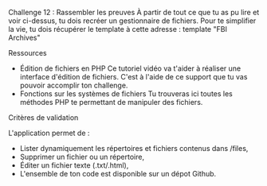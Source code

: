 Challenge 12 : Rassembler les preuves
À partir de tout ce que tu as pu lire et voir ci-dessus, tu dois recréer un gestionnaire de fichiers.
Pour te simplifier la vie, tu dois récupérer le template à cette adresse : template "FBI Archives"

Ressources
- Édition de fichiers en PHP Ce tutoriel vidéo va t'aider à réaliser une interface d'édition de fichiers. C'est à l'aide de ce support que tu vas pouvoir accomplir ton challenge.
- Fonctions sur les systèmes de fichiers Tu trouveras ici toutes les méthodes PHP te permettant de manipuler des fichiers.

Critères de validation

L'application permet de :
- Lister dynamiquement les répertoires et fichiers contenus dans /files,
- Supprimer un fichier ou un répertoire,
- Éditer un fichier texte (.txt/.html),
- L'ensemble de ton code est disponible sur un dépot Github.
